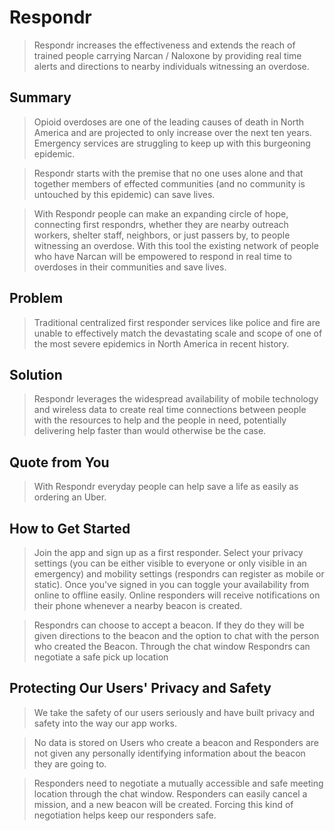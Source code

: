# Respondr #
  > Respondr increases the effectiveness and extends the reach of trained people carrying Narcan / Naloxone by providing real time alerts and directions to nearby individuals witnessing an overdose.

## Summary ##
  > Opioid overdoses are one of the leading causes of death in North America and are projected to only increase over the next ten years. Emergency services are struggling to keep up with this burgeoning epidemic. 

  >Respondr starts with the premise that no one uses alone and that together members of effected communities (and no community is untouched by this epidemic) can save lives. 

  > With Respondr people can make an expanding circle of hope, connecting first respondrs, whether they are nearby outreach workers, shelter staff, neighbors, or just passers by, to people witnessing an overdose. With this tool the existing network of people who have Narcan will be empowered to respond in real time to overdoses in their communities and save lives.

## Problem ##
  >Traditional centralized first responder services like police and fire are unable to effectively match the devastating scale and scope of one of the most severe epidemics in North America in recent history. 

## Solution ##
  > Respondr leverages the widespread availability of mobile technology and wireless data to create real time connections between people with the resources to help and the people in need, potentially delivering help faster than would otherwise be the case.

## Quote from You ##
  > With Respondr everyday people can help save a life as easily as ordering an Uber.

## How to Get Started ##
  >  Join the app and sign up as a first responder. Select your privacy settings (you can be either visible to everyone or only visible in an emergency) and mobility settings (respondrs can register as mobile or static). Once you've signed in you can toggle your availability from online to offline easily. Online responders will receive notifications on their phone whenever a nearby beacon is created. 

  >Respondrs can choose to accept a beacon. If they do they will be given directions to the beacon and the option to chat with the person who created the Beacon. Through the chat window Respondrs can negotiate a safe pick up location

## Protecting Our Users' Privacy and Safety ##

  > We take the safety of our users seriously and have built privacy and safety into the way our app works. 

  >No data is stored on Users who create a beacon and Responders are not given any personally identifying information about the beacon they are going to.

  >Responders need to negotiate a mutually accessible and safe meeting location through the chat window. Responders can easily cancel a mission, and a new beacon will be created. Forcing this kind of negotiation helps keep our responders safe. 
